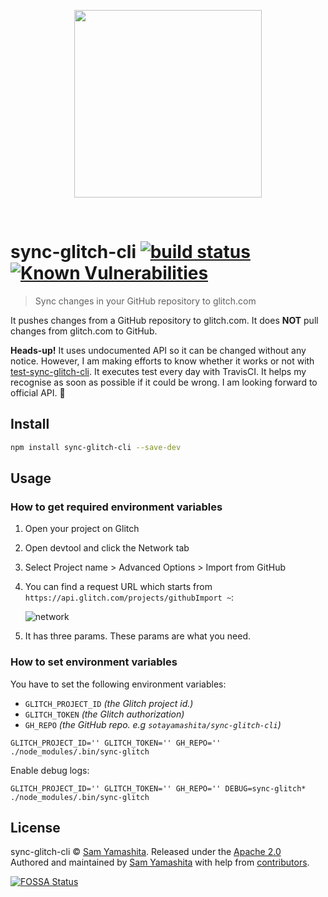 [build badge]: https://github.com/glitch-tools/sync-glitch-cli/workflows/E2E/badge.svg
[build url]:   https://github.com/glitch-tools/sync-glitch-cli/actions

[vulnerabilities badge]: https://snyk.io//test/github/glitch-tools/sync-glitch-cli/badge.svg?targetFile=package.json
[vulnerabilities url]:   https://snyk.io//test/github/glitch-tools/sync-glitch-cli?targetFile=package.json

<p align="center">
  <img src="https://user-images.githubusercontent.com/1587053/34863913-2c2a214c-f7b5-11e7-950f-efca77278393.png" width="300"/>
<p/>
<br>

# sync-glitch-cli [![build status][build badge]][build url] [![Known Vulnerabilities][vulnerabilities badge]][vulnerabilities url]

> Sync changes in your GitHub repository to glitch.com

It pushes changes from a GitHub repository to glitch.com. It does **NOT** pull changes from glitch.com to GitHub.

**Heads-up!**  It uses undocumented API so it can be changed without any notice. However, I am making efforts to know whether it works or not with [test-sync-glitch-cli](https://github.com/sotayamashita/test-sync-glitch-cli). It executes test every day with TravisCI. It helps my recognise as soon as possible if it could be wrong. I am looking forward to official API. :unicorn:

## Install

```bash
npm install sync-glitch-cli --save-dev
```

## Usage

### How to get required environment variables

1. Open your project on Glitch
1. Open devtool and click the Network tab
1. Select Project name > Advanced Options > Import from GitHub
1. You can find a request URL which starts from `https://api.glitch.com/projects/githubImport ~`:

   ![network](https://raw.githubusercontent.com/glitch-tools/sync-glitch-cli/master/public/assets/capture.png)

1. It has three params. These params are what you need.

### How to set environment variables

You have to set the following environment variables:

- `GLITCH_PROJECT_ID` _(the Glitch project id.)_
- `GLITCH_TOKEN` _(the Glitch authorization)_
- `GH_REPO` _(the GitHub repo. e.g `sotayamashita/sync-glitch-cli`)_

```console
GLITCH_PROJECT_ID='' GLITCH_TOKEN='' GH_REPO='' ./node_modules/.bin/sync-glitch
```

Enable debug logs:

```console
GLITCH_PROJECT_ID='' GLITCH_TOKEN='' GH_REPO='' DEBUG=sync-glitch* ./node_modules/.bin/sync-glitch
```

## License

sync-glitch-cli © [Sam Yamashita](https://twitter.com/sota0805). Released under the [Apache 2.0](LICENSE)<br/>
Authored and maintained by [Sam Yamashita](https://twitter.com/sota0805) with help from [contributors](https://github.com/glitch-tools/sync-glitch-cli/contributors).

[![FOSSA Status](https://app.fossa.com/api/projects/git%2Bgithub.com%2Fglitch-tools%2Fsync-glitch-cli.svg?type=large)](https://app.fossa.com/projects/git%2Bgithub.com%2Fglitch-tools%2Fsync-glitch-cli?ref=badge_large)
